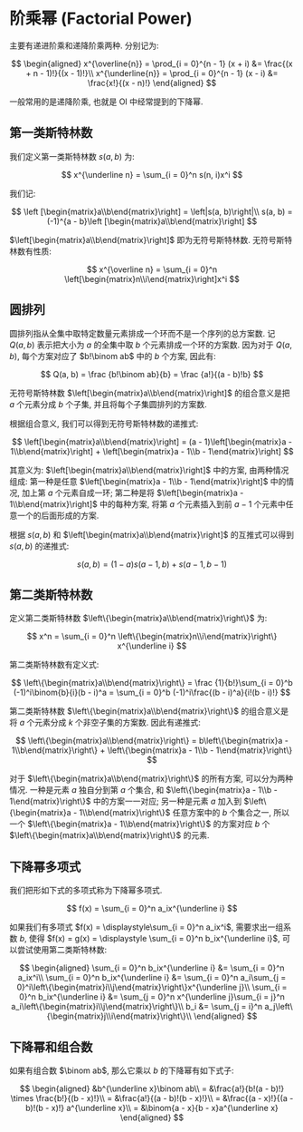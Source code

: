# 阶乘幂 (Factorial Power)

主要有递进阶乘和递降阶乘两种. 分别记为:

$$
\begin{aligned}
x^{\overline{n}} = \prod_{i = 0}^{n - 1} (x + i) &= \frac{(x + n - 1)!}{(x - 1)!}\\
x^{\underline{n}} = \prod_{i = 0}^{n - 1} (x - i) &= \frac{x!}{(x - n)!}
\end{aligned}
$$

一般常用的是递降阶乘, 也就是 OI 中经常提到的下降幂.

## 第一类斯特林数

我们定义第一类斯特林数 $s(a, b)$ 为:

$$
x^{\underline n} = \sum_{i = 0}^n s(n, i)x^i
$$

我们记:

$$
\left [\begin{matrix}a\\b\end{matrix}\right] = \left|s(a, b)\right|\\
s(a, b) = (-1)^{a - b}\left [\begin{matrix}a\\b\end{matrix}\right]
$$

$\left[\begin{matrix}a\\b\end{matrix}\right]$ 即为无符号斯特林数. 无符号斯特林数有性质:

$$
x^{\overline n} = \sum_{i = 0}^n \left[\begin{matrix}n\\i\end{matrix}\right]x^i
$$

## 圆排列

圆排列指从全集中取特定数量元素排成一个环而不是一个序列的总方案数. 记 $Q(a, b)$ 表示把大小为 $a$ 的全集中取 $b$ 个元素排成一个环的方案数. 因为对于 $Q(a, b)$, 每个方案对应了 $b!\binom ab$ 中的 $b$ 个方案, 因此有:

$$
Q(a, b) = \frac {b!\binom ab}{b} = \frac {a!}{(a - b)!b}
$$

无符号斯特林数 $\left[\begin{matrix}a\\b\end{matrix}\right]$ 的组合意义是把 $a$ 个元素分成 $b$ 个子集, 并且将每个子集圆排列的方案数.

根据组合意义, 我们可以得到无符号斯特林数的递推式:

$$
\left[\begin{matrix}a\\b\end{matrix}\right] = (a - 1)\left[\begin{matrix}a - 1\\b\end{matrix}\right] + \left[\begin{matrix}a - 1\\b - 1\end{matrix}\right]
$$

其意义为: $\left[\begin{matrix}a\\b\end{matrix}\right]$ 中的方案, 由两种情况组成: 第一种是任意 $\left[\begin{matrix}a - 1\\b - 1\end{matrix}\right]$ 中的情况, 加上第 $a$ 个元素自成一环; 第二种是将 $\left[\begin{matrix}a - 1\\b\end{matrix}\right]$ 中的每种方案, 将第 $a$ 个元素插入到前 $a - 1$ 个元素中任意一个的后面形成的方案.

根据 $s(a, b)$ 和 $\left[\begin{matrix}a\\b\end{matrix}\right]$ 的互推式可以得到 $s(a, b)$ 的递推式:

$$
s(a, b) = (1 - a)s(a - 1, b) + s(a - 1, b - 1)
$$

## 第二类斯特林数

定义第二类斯特林数 $\left\{\begin{matrix}a\\b\end{matrix}\right\}$ 为:

$$
x^n = \sum_{i = 0}^n \left\{\begin{matrix}n\\i\end{matrix}\right\} x^{\underline i}
$$

第二类斯特林数有定义式:

$$
\left\{\begin{matrix}a\\b\end{matrix}\right\} = \frac {1}{b!}\sum_{i = 0}^b  (-1)^i\binom{b}{i}(b - i)^a = \sum_{i = 0}^b  (-1)^i\frac{(b - i)^a}{i!(b - i)!}
$$

第二类斯特林数 $\left\{\begin{matrix}a\\b\end{matrix}\right\}$ 的组合意义是将 $a$ 个元素分成 $k$ 个非空子集的方案数. 因此有递推式:

$$
\left\{\begin{matrix}a\\b\end{matrix}\right\} = b\left\{\begin{matrix}a - 1\\b\end{matrix}\right\} + \left\{\begin{matrix}a - 1\\b - 1\end{matrix}\right\}
$$

对于 $\left\{\begin{matrix}a\\b\end{matrix}\right\}$ 的所有方案, 可以分为两种情况. 一种是元素 $a$ 独自分到第 $a$ 个集合, 和 $\left\{\begin{matrix}a - 1\\b - 1\end{matrix}\right\}$ 中的方案一一对应; 另一种是元素 $a$ 加入到 $\left\{\begin{matrix}a - 1\\b\end{matrix}\right\}$ 任意方案中的 $b$ 个集合之一, 所以一个 $\left\{\begin{matrix}a - 1\\b\end{matrix}\right\}$ 的方案对应 $b$ 个 $\left\{\begin{matrix}a\\b\end{matrix}\right\}$ 的元素.

## 下降幂多项式

我们把形如下式的多项式称为下降幂多项式.

$$
f(x) = \sum_{i = 0}^n a_ix^{\underline i}
$$

如果我们有多项式 $f(x) = \displaystyle\sum_{i = 0}^n a_ix^i$, 需要求出一组系数 $b$, 使得 $f(x) = g(x) = \displaystyle \sum_{i = 0}^n b_ix^{\underline i}$, 可以尝试使用第二类斯特林数:

$$
\begin{aligned}
\sum_{i = 0}^n b_ix^{\underline i} &= \sum_{i = 0}^n a_ix^i\\
\sum_{i = 0}^n b_ix^{\underline i} &= \sum_{i = 0}^n a_i\sum_{j = 0}^i\left\{\begin{matrix}i\\j\end{matrix}\right\}x^{\underline j}\\
\sum_{i = 0}^n b_ix^{\underline i} &= \sum_{j = 0}^n x^{\underline j}\sum_{i = j}^n a_i\left\{\begin{matrix}i\\j\end{matrix}\right\}\\
b_i &= \sum_{j = i}^n a_j\left\{\begin{matrix}j\\i\end{matrix}\right\}\\
\end{aligned}
$$

## 下降幂和组合数

如果有组合数 $\binom ab$, 那么它乘以 $b$ 的下降幂有如下式子:

$$
\begin{aligned}
&b^{\underline x}\binom ab\\
= &\frac{a!}{b!(a - b)!} \times \frac{b!}{(b - x)!}\\
= &\frac{a!}{(a - b)!(b - x)!}\\
= &\frac{(a - x)!}{(a - b)!(b - x)!} a^{\underline x}\\
= &\binom{a - x}{b - x}a^{\underline x}
\end{aligned}
$$
